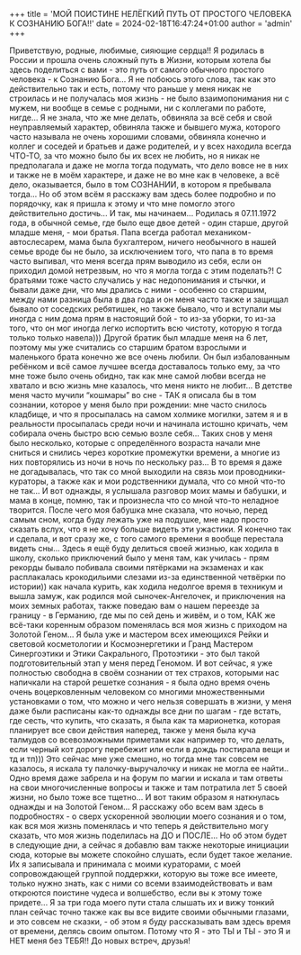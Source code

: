 +++
title = 'МОЙ ПОИСТИНЕ НЕЛЁГКИЙ ПУТЬ ОТ ПРОСТОГО ЧЕЛОВЕКА К СОЗНАНИЮ БОГА!!'
date = 2024-02-18T16:47:24+01:00
author = 'admin'
+++

Приветствую, родные, любимые, сияющие сердца!! Я родилась в России и прошла очень сложный путь в Жизни, которым хотела бы здесь поделиться с вами - это путь от самого обычного простого человека - к Сознанию Бога... Я не побоюсь этого слова, так как это действительно так и есть, потому что раньше у меня никак не строилась и не получалась моя жизнь - не было взаимопонимания ни с мужем, ни вообще в семье с родными, ни с коллегами по работе, нигде... Я не знала, что же мне делать, обвиняла за всё себя и свой неуправляемый характер, обвиняла также и бывшего мужа, которого часто называла не очень хорошими словами, обвиняла конечно и коллег и соседей и братьев и даже родителей, и у всех находила всегда ЧТО-ТО, за что можно было бы их всех не любить, но я никак не предполагала и даже не могла тогда подумать, что дело вовсе не в них и также не в моём характере, и даже не во мне как в человеке, а всё дело, оказывается, было в том СОЗНАНИИ, в котором я пребывала тогда... Но об этом всём я расскажу вам здесь более подробно и по порядочку, как я пришла к этому и что мне помогло этого действительно достичь... И так, мы начинаем... Родилась я 07.11.1972 года, в обычной семье, где было еще двое детей - один старше, другой младше меня, - мои братья. Папа всегда работал механиком-автослесарем, мама была бухгалтером, ничего необычного в нашей семье вроде бы не было, за исключением того, что папа в то время часто выпивал, что меня всегда прям выводило из себя, если он приходил домой нетрезвым, но что я могла тогда с этим поделать?! С братьями тоже часто случались у нас недопонимания и стычки, и бывали даже дни, что мы дрались с ними - особенно со старшим, между нами разница была в два года и он меня часто также и защищал бывало от соседских ребятишек, но также бывало, что и вступали мы иногда с ним дома прям в настоящий бой - то из-за уборки, то из-за того, что он мог иногда легко испортить всю чистоту, которую я тогда только только навела))) Другой братик был младше меня на 6 лет, поэтому мы уже считались со старшим братом взрослыми и маленького брата конечно же все очень любили. Он был избалованным ребёнком и всё самое лучшее всегда доставалось только ему, за что мне тоже было очень обидно, так как мне самой любви всегда не хватало и всю жизнь мне казалось, что меня никто не любит... В детстве меня часто мучили “кошмары” во сне - ТАК я описала бы в том сознании, которое у меня было при рождении: мне часто снилось кладбище, и что я просыпалась на самом холмике могилки, затем я и в реальности просыпалась среди ночи и начинала истошно кричать, чем собирала очень быстро всю семью возле себя... Таких снов у меня было несколько, которые с определённого возраста начали мне сниться и снились через короткие промежутки времени, а многие из них повторялись из ночи в ночь по нескольку раз... В то время я даже не догадывалась, что так со мной выходили на связь мои проводники-кураторы, а также как и мои родственники думала, что со мной что-то не так... И вот однажды, я услышала разговор моих мамы и бабушки, и мама в конце, помню, так и произнесла что со мной что-то неладное творится. После чего моя бабушка мне сказала, что ночью, перед самым сном, когда буду лежать уже на подушке, мне надо просто сказать вслух, что я не хочу больше видеть эти ужастики. Я конечно так и сделала, и вот сразу же, с того самого времени я вообще перестала видеть сны... Здесь я ещё буду делиться своей жизнью, как ходила в школу, сколько приключений было у меня там, как училась - прям рекорды бывало побивала своими пятёрками на экзаменах и как расплакалась крокодильими слезами из-за единственной четвёрки по истории)) как начала курить, как ходила недолгое время в техникум и вышла замуж, как родился мой сыночек-Ангелочек, и приключения на моих земных работах, также поведаю вам о нашем переезде за границу - в Германию, где мы по сей день и живём, и о том, КАК же всё-таки коренным образом поменялась вся моя жизнь с приходом на Золотой Геном... Я была уже и мастером всех имеющихся Рейки и световой косметологии и Космоэнергетики и Гранд Мастером Синергоэтики и Этики Сакрального, Протоэтики - это был такой подготовительный этап у меня перед Геномом. И вот сейчас, я уже полностью свободна в своём сознании от тех страхов, которыми нас напичкали на старой решетке сознания - я была одно время очень очень воцерковленным человеком со многими множественными установками о том, что можно и чего нельзя совершать в жизни, у меня даже были расписаны как-то однажды все дни по шагам - где встать, где сесть, что купить, что сказать, я была как та марионетка, которая планирует все свои действия наперед, также у меня была куча талмудов со всевозможными приметами как например то, что делать, если черный кот дорогу перебежит или если в дождь постирала вещи и тд и тп))) Это сейчас мне уже смешно, но тогда мне так совсем не казалось, я искала ту палочку-выручалочку и никак не могла ее найти.. Одно время даже забрела и на форум по магии и искала и там ответы на свои многочисленные вопросы и также и там потратила лет 5 своей жизни, но было тоже все тщетно... И вот таким образом я наткнулась однажды и на Золотой Геном... Я расскажу обо всем вам здесь в подробностях - о сверх ускоренной эволюции моего сознания и о том, как вся моя жизнь поменялась и что теперь я действительно могу сказать, что моя жизнь поделилась на ДО и ПОСЛЕ... Но об этом будет в следующие дни, а сейчас я добавлю вам также некоторые инициации сюда, которые вы можете спокойно слушать, если будет такое желание. Их я записывала и принимала с моими кураторами, с моей сопровождающей группой поддержки, которую вы тоже все имеете, только нужно знать, как с ними со всеми взаимодействовать и вам откроются поистине чудеса и волшебство, если вы к этому тоже придете... Я за три года моего пути стала слышать их и вижу тонкий план сейчас точно также как вы все видите своими обычными глазами, и это совсем не сказки, - об этом я буду рассказывать вам здесь время от времени, делясь своим опытом. Потому что Я - это ТЫ и ТЫ - это Я и НЕТ меня без ТЕБЯ!! До новых встреч, друзья!